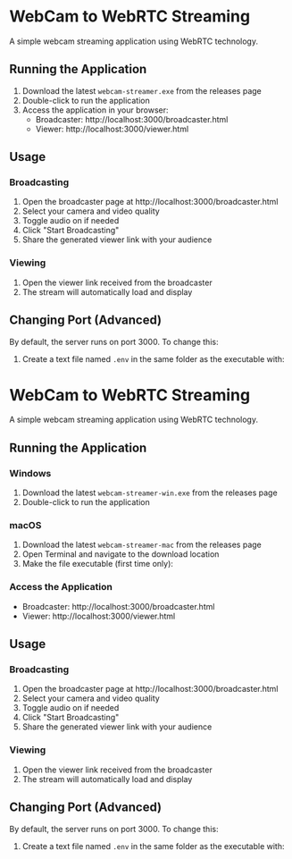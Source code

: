 # WebCam to WebRTC Streaming

A simple webcam streaming application using WebRTC technology.

## Running the Application

1. Download the latest `webcam-streamer.exe` from the releases page
2. Double-click to run the application
3. Access the application in your browser:
   - Broadcaster: http://localhost:3000/broadcaster.html
   - Viewer: http://localhost:3000/viewer.html

## Usage

### Broadcasting

1. Open the broadcaster page at http://localhost:3000/broadcaster.html
2. Select your camera and video quality
3. Toggle audio on if needed
4. Click "Start Broadcasting"
5. Share the generated viewer link with your audience

### Viewing

1. Open the viewer link received from the broadcaster
2. The stream will automatically load and display

## Changing Port (Advanced)

By default, the server runs on port 3000. To change this:

1. Create a text file named `.env` in the same folder as the executable with:

# WebCam to WebRTC Streaming

A simple webcam streaming application using WebRTC technology.

## Running the Application

### Windows
1. Download the latest `webcam-streamer-win.exe` from the releases page
2. Double-click to run the application

### macOS
1. Download the latest `webcam-streamer-mac` from the releases page
2. Open Terminal and navigate to the download location
3. Make the file executable (first time only):


### Access the Application
- Broadcaster: http://localhost:3000/broadcaster.html
- Viewer: http://localhost:3000/viewer.html

## Usage

### Broadcasting

1. Open the broadcaster page at http://localhost:3000/broadcaster.html
2. Select your camera and video quality
3. Toggle audio on if needed
4. Click "Start Broadcasting"
5. Share the generated viewer link with your audience

### Viewing

1. Open the viewer link received from the broadcaster
2. The stream will automatically load and display

## Changing Port (Advanced)

By default, the server runs on port 3000. To change this:

1. Create a text file named `.env` in the same folder as the executable with: